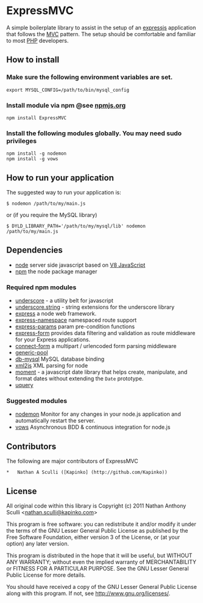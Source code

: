 

ExpressMVC
==========

A simple boilerplate library to assist in the setup of an
[expressjs](http://expressjs.com) application that follows the
[MVC](http://en.wikipedia.org/wiki/Model–view–controller) pattern.  The setup
should be comfortable and familiar to most [PHP](http://php.net) developers.

How to install
--------------

### Make sure the following environment variables are set.

    export MYSQL_CONFIG=/path/to/bin/mysql_config

### Install module via npm @see [npmjs.org](http://npmjs.org)

    npm install ExpressMVC

### Install the following modules globally. You may need sudo privileges

    npm install -g nodemon
    npm install -g vows

How to run your application
---------------------------

The suggested way to run your application is:

    $ nodemon /path/to/my/main.js

or (if you require the MySQL library)

    $ DYLD_LIBRARY_PATH='/path/to/my/mysql/lib' nodemon /path/to/my/main.js

Dependencies
------------


*   [node](http://nodejs.org) server side javascript based on 
    [V8 JavaScript](http://code.google.com/p/v8)
*   [npm](http://npmjs.org) the node package manager

### Required npm modules

*   [underscore](https://github.com/documentcloud/underscore/) - a utility belt
    for javascript
*   [underscore.string](https://github.com/edtsech/underscore.string)  - string
    extensions for the underscore library
*   [express](https://github.com/visionmedia/express) a node web framework.
*   [express-namespace](https://github.com/visionmedia/express-namespace) 
    namespaced route support
*   [express-params](https://github.com/visionmedia/express-params) param 
    pre-condition functions
*   [express-form](https://github.com/dandean/express-form) provides data
    filtering and validation as route middleware for your Express applications.
*   [connect-form](https://github.com/visionmedia/connect-form) a multipart /
    urlencoded form parsing middleware
*   [generic-pool](https://github.com/coopernurse/node-pool)
*   [db-mysql](https://github.com/mariano/node-db-mysql) MySQL database binding
*   [xml2js](https://github.com/Leonidas-from-XIV/node-xml2js/) XML parsing for node
*   [moment](https://github.com/timrwood/moment) - a javascript date library 
    that helps create, manipulate, and format dates without extending the 
    `Date` prototype.
*   [uquery](https://github.com/scull7/uquery)

### Suggested modules

*   [nodemon](https://github.com/remy/nodemon) Monitor for any changes in your
    node.js application and automatically restart the server.
*   [vows](http://vowsjs.org) Asynchronous BDD &amp; continuous integration 
    for node.js



Contributors
------------

The following are major contributors of ExpressMVC

    *   Nathan A Sculli ([Kapinko] (http://github.com/Kapinko))


License
-------

All original code within this library is
Copyright (c) 2011 Nathan Anthony Sculli &lt;nathan.sculli@kapinko.com&gt;

This program is free software: you can redistribute it and/or modify
it under the terms of the GNU Lesser General Public License as published by
the Free Software Foundation, either version 3 of the License, or
(at your option) any later version.

This program is distributed in the hope that it will be useful,
but WITHOUT ANY WARRANTY; without even the implied warranty of
MERCHANTABILITY or FITNESS FOR A PARTICULAR PURPOSE.  See the
GNU Lesser General Public License for more details.

You should have received a copy of the GNU Lesser General Public License
along with this program.  If not, see <http://www.gnu.org/licenses/>.
